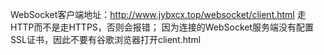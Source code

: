 WebSocket客户端地址：http://www.jybxcx.top/websocket/client.html
走HTTP而不是走HTTPS，否则会报错；
因为连接的WebSocket服务端没有配置SSL证书，因此不要有谷歌浏览器打开client.html

